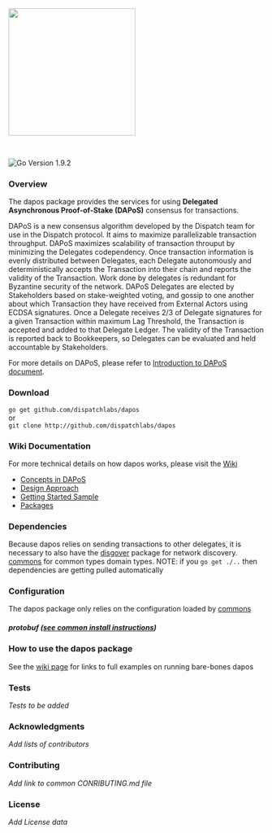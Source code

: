 <img src="https://dispatchlabs.io/wp-content/themes/ccprototypev5/images/dispatchlabs-logo.png" width="250">
 
&nbsp;

![Go Version 1.9.2](http://b.repl.ca/v1/Go_Version-1.9.2-brightgreen.png)

<a name="overview"></a>
### Overview

The dapos package provides the services for using **Delegated Asynchronous Proof-of-Stake (DAPoS)** consensus for transactions.

DAPoS is a new consensus algorithm developed by the Dispatch team for use in the Dispatch protocol. It aims to maximize parallelizable transaction throughput. DAPoS maximizes scalability of transaction throuput by minimizing the Delegates codependency. Once transaction information is evenly distributed between Delegates, each Delegate autonomously and deterministically accepts the Transaction into their chain and reports the validity of the Transaction. Work done by delegates is redundant for Byzantine security of the network. DAPoS Delegates are elected by Stakeholders based on stake-weighted voting, and gossip to one another about which Transaction they have received from External Actors using ECDSA signatures. Once a Delegate receives 2/3 of Delegate signatures for a given Transaction within maximum Lag Threshold, the Transaction is accepted and added to that Delegate Ledger. The validity of the Transaction is reported back to Bookkeepers, so Delegates can be evaluated and held accountable by Stakeholders.   

For more details on DAPoS, please refer to [Introduction to DAPoS document](https://github.com/dispatchlabs/TechnicalDocs/blob/master/Introduction%20to%20DAPoS.pdf). 

### Download

`go get github.com/dispatchlabs/dapos`  
or  
`git clone http://github.com/dispatchlabs/dapos`


<a name="wiki"></a>
### Wiki Documentation
For more technical details on how dapos works, please visit the [Wiki](https://github.com/dispatchlabs/dapos/wiki)

 - [Concepts in DAPoS](https://github.com/dispatchlabs/dapos/wiki#genesis)
 - [Design Approach](https://github.com/dispatchlabs/dapos/wiki#design)
 - [Getting Started Sample](https://github.com/dispatchlabs/dapos/wiki#sample)
 - [Packages](https://github.com/dispatchlabs/dapos/wiki#packages)


<a name="dependencies"></a>
### Dependencies
Because dapos relies on sending transactions to other delegates, it is necessary to also have the [disgover](https://github.com/dispatchlabs/disgover) package for network discovery.
[commons](https://github.com/dispatchlabs/commons) for common types domain types.
NOTE: if you `go get ./..` then dependencies are getting pulled automatically

<a name="configuration"></a>
### Configuration
The dapos package only relies on the configuration loaded by [commons](https://github.com/dispatchlabs/commons) 

<a name="protobuf"></a>
##### protobuf ([see common install instructions](https://github.com/dispatchlabs/disgo/wiki#protoc))

<a name="usage"></a>
### How to use the dapos package
See the [wiki page](https://github.com/dispatchlabs/dapos/wiki#getting-started-sample) for links to full examples on running bare-bones dapos

<a name="tests"></a>
### Tests
*Tests to be added*

<a name="acknowledgments"></a>
### Acknowledgments
*Add lists of contributors*

<a name="contributing"></a>
### Contributing
*Add link to common CONRIBUTING.md file*

<a name="license"></a>
### License
*Add License data*
